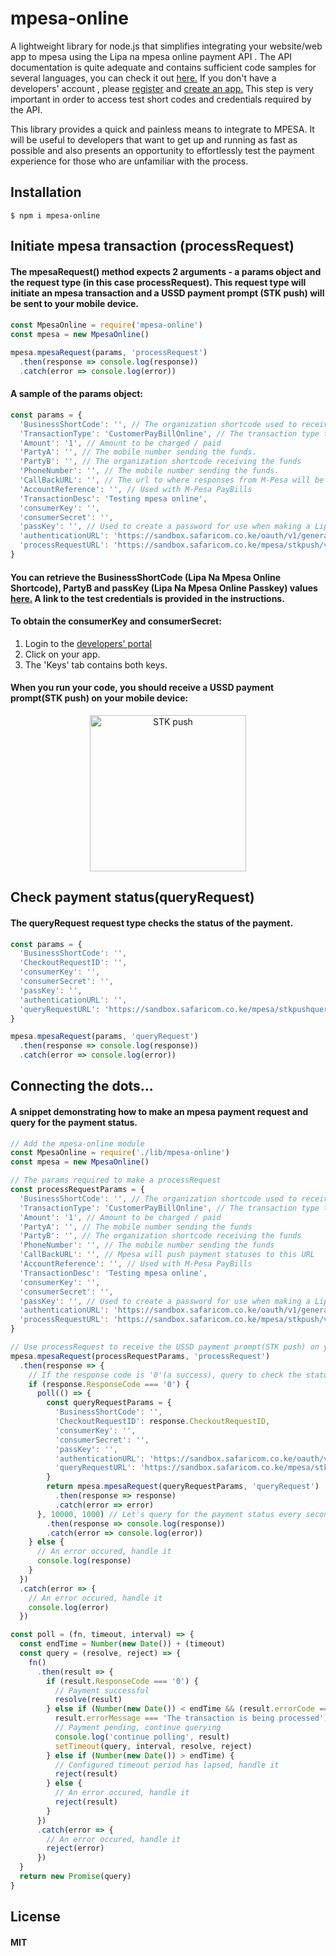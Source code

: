 # mpesa-online
A lightweight library for node.js that simplifies integrating your website/web app to mpesa using the Lipa na mpesa online payment API . The API documentation is quite adequate and contains sufficient code samples for several languages, you can check it out [here.](https://developer.safaricom.co.ke/docs#lipa-na-m-pesa-online-payment) If you don't have a developers' account , please [register](https://developer.safaricom.co.ke/login-register) and [create an app.](https://developer.safaricom.co.ke/docs#creating-a-sandbox-app) This step is very important in order to access test short codes and credentials required by the API.

This library provides a quick and painless means to integrate to MPESA. It will be useful to developers that want to get up and running as fast as possible and also presents an opportunity to effortlessly test the payment experience for those who are unfamiliar with the process. 

## Installation
```
$ npm i mpesa-online
```
## Initiate mpesa transaction (processRequest)
#### The mpesaRequest() method expects 2 arguments - a params object and the request type (in this case processRequest). This request type will initiate an mpesa transaction and a USSD payment prompt (STK push) will be sent to your mobile device.

####
```javascript
const MpesaOnline = require('mpesa-online')
const mpesa = new MpesaOnline()

mpesa.mpesaRequest(params, 'processRequest')
  .then(response => console.log(response))
  .catch(error => console.log(error))
```
#### A sample of the params object:
```javascript
const params = {
  'BusinessShortCode': '', // The organization shortcode used to receive the transaction.
  'TransactionType': 'CustomerPayBillOnline', // The transaction type to be used for this request.
  'Amount': '1', // Amount to be charged / paid
  'PartyA': '', // The mobile number sending the funds.
  'PartyB': '', // The organization shortcode receiving the funds
  'PhoneNumber': '', // The mobile number sending the funds.
  'CallBackURL': '', // The url to where responses from M-Pesa will be sent to.
  'AccountReference': '', // Used with M-Pesa PayBills
  'TransactionDesc': 'Testing mpesa online',
  'consumerKey': '',
  'consumerSecret': '',
  'passKey': '', // Used to create a password for use when making a Lipa Na M-Pesa Online Payment API calls
  'authenticationURL': 'https://sandbox.safaricom.co.ke/oauth/v1/generate?grant_type=client_credentials', // MPESA authentication end point
  'processRequestURL': 'https://sandbox.safaricom.co.ke/mpesa/stkpush/v1/processrequest' // MPESA request processing end point
}
```
#### You can retrieve the BusinessShortCode (Lipa Na Mpesa Online Shortcode), PartyB and passKey (Lipa Na Mpesa Online Passkey) values [here.](https://developer.safaricom.co.ke/docs#test-credentials) A link to the test credentials is provided in the instructions.

#### To obtain the consumerKey and consumerSecret:
1. Login to the [developers' portal](https://developer.safaricom.co.ke/login-register)
2. Click on your app.
3. The 'Keys' tab contains both keys.

#### When you run your code, you should receive a USSD payment prompt(STK push) on your mobile device:
<p align = "center">
<img src = https://raw.githubusercontent.com/Njunge11/mpesa-online/master/IMG_8703.PNG  alt="STK push" width="250"/>
</p>

## Check payment status(queryRequest)
#### The queryRequest request type checks the status of the payment.

```javascript
const params = {
  'BusinessShortCode': '',
  'CheckoutRequestID': '',
  'consumerKey': '',
  'consumerSecret': '',
  'passKey': '',
  'authenticationURL': '',
  'queryRequestURL': 'https://sandbox.safaricom.co.ke/mpesa/stkpushquery/v1/query'
}
```
```javascript
mpesa.mpesaRequest(params, 'queryRequest')
  .then(response => console.log(response))
  .catch(error => console.log(error))
```
## Connecting the dots...
#### A snippet demonstrating how to make an mpesa payment request and query for the payment status.
```javascript
// Add the mpesa-online module
const MpesaOnline = require('./lib/mpesa-online')
const mpesa = new MpesaOnline()

// The params required to make a processRequest
const processRequestParams = {
  'BusinessShortCode': '', // The organization shortcode used to receive the transaction
  'TransactionType': 'CustomerPayBillOnline', // The transaction type to be used for this request
  'Amount': '1', // Amount to be charged / paid
  'PartyA': '', // The mobile number sending the funds
  'PartyB': '', // The organization shortcode receiving the funds
  'PhoneNumber': '', // The mobile number sending the funds
  'CallBackURL': '', // Mpesa will push payment statuses to this URL
  'AccountReference': '', // Used with M-Pesa PayBills
  'TransactionDesc': 'Testing mpesa online',
  'consumerKey': '',
  'consumerSecret': '',
  'passKey': '', // Used to create a password for use when making a Lipa Na M-Pesa Online Payment API calls
  'authenticationURL': 'https://sandbox.safaricom.co.ke/oauth/v1/generate?grant_type=client_credentials', // MPESA authentication end point
  'processRequestURL': 'https://sandbox.safaricom.co.ke/mpesa/stkpush/v1/processrequest' // MPESA request processing end point
}

// Use processRequest to receive the USSD payment prompt(STK push) on your mobile device
mpesa.mpesaRequest(processRequestParams, 'processRequest')
  .then(response => {
    // If the response code is '0'(a success), query to check the status of the payment
    if (response.ResponseCode === '0') {
      poll(() => {
        const queryRequestParams = {
          'BusinessShortCode': '',
          'CheckoutRequestID': response.CheckoutRequestID,
          'consumerKey': '',
          'consumerSecret': '',
          'passKey': '',
          'authenticationURL': 'https://sandbox.safaricom.co.ke/oauth/v1/generate?grant_type=client_credentials',
          'queryRequestURL': 'https://sandbox.safaricom.co.ke/mpesa/stkpushquery/v1/query'
        }
        return mpesa.mpesaRequest(queryRequestParams, 'queryRequest')
          .then(response => response)
          .catch(error => error)
      }, 10000, 1000) // Let's query for the payment status every second for 10 seconds, to cater for any little delay in processing
        .then(response => console.log(response))
        .catch(error => console.log(error))
    } else {
      // An error occured, handle it
      console.log(response)
    }
  })
  .catch(error => {
    // An error occured, handle it
    console.log(error)
  })

const poll = (fn, timeout, interval) => {
  const endTime = Number(new Date()) + (timeout)
  const query = (resolve, reject) => {
    fn()
      .then(result => {
        if (result.ResponseCode === '0') {
          // Payment successful
          resolve(result)
        } else if (Number(new Date()) < endTime && (result.errorCode === '500.001.1001' &&
          result.errorMessage === 'The transaction is being processed')) {
          // Payment pending, continue querying
          console.log('continue polling', result)
          setTimeout(query, interval, resolve, reject)
        } else if (Number(new Date()) > endTime) {
          // Configured timeout period has lapsed, handle it
          reject(result)
        } else {
          // An error occured, handle it
          reject(result)
        }
      })
      .catch(error => {
        // An error occured, handle it
        reject(error)
      })
  }
  return new Promise(query)
}
```
## License
#### MIT

